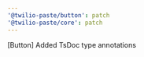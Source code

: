 ```yaml
---
'@twilio-paste/button': patch
'@twilio-paste/core': patch
---
```


[Button] Added TsDoc type annotations
